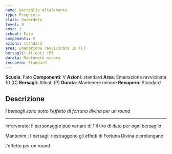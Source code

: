 ```yaml
---
name: Battaglia altalenante
type: Preghiera
class: Sacerdote
level: 9
cost: 1
school: Fato
componenti: V
azioni: standard
area: Emanazione ravvicinata 10 (C)
bersagli: Alleati (P)
durata: Mantenere minore
recupero: Standard
---
```

**Scuola**: Fato
**Componenti**: V
**Azioni**: standard
**Area**: Emanazione ravvicinata 10 (C)
**Bersagli**: Alleati (P)
**Durata**: Mantenere minore
**Recupero**: Standard

**Descrizione**
-

*I bersagli sono sotto l'effetto di fortuna divina per un round*

---

Infervorato: Il personaggio può variare di 1 il tiro di dato per ogni bersaglio

Mantenim.: I bersagli riestraggono gli effetti di Fortuna Divina e prolungano

l'effetto per un round